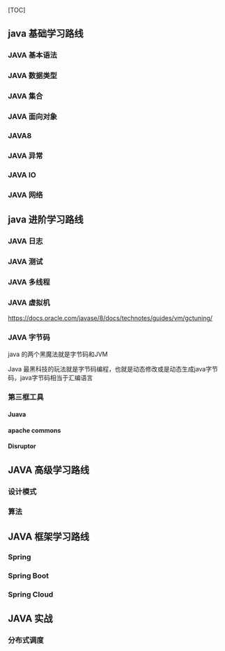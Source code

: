 

[TOC]

## java 基础学习路线

### JAVA 基本语法

### JAVA 数据类型

### JAVA 集合

### JAVA 面向对象

### JAVA8

### JAVA 异常

### JAVA IO

### JAVA 网络



## java 进阶学习路线

### JAVA 日志

### JAVA 测试

### JAVA 多线程

### JAVA 虚拟机

https://docs.oracle.com/javase/8/docs/technotes/guides/vm/gctuning/

### JAVA 字节码

java 的两个黑魔法就是字节码和JVM

Java 最黑科技的玩法就是字节码编程，也就是动态修改或是动态生成java字节码，java字节码相当于汇编语言

### 第三框工具

#### Juava

#### apache commons

#### Disruptor

## JAVA 高级学习路线

### 设计模式

### 算法



## JAVA 框架学习路线

### Spring

### Spring Boot

### Spring Cloud

## JAVA 实战

### 分布式调度



